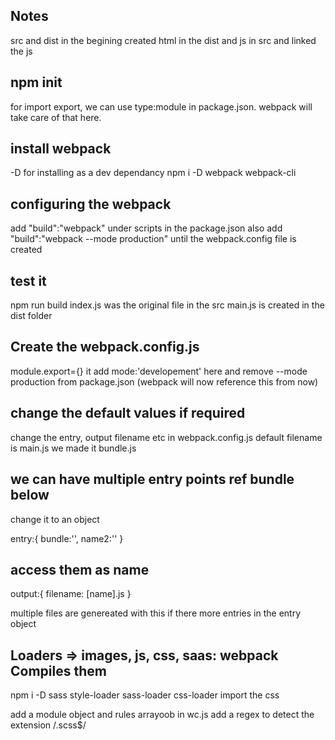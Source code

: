 ## Notes

src and dist in the begining
created html in the dist and js in src and linked the js

## npm init

for import export, we can use type:module in package.json.
webpack will take care of that here.

## install webpack

-D for installing as a dev dependancy
npm i -D webpack webpack-cli

## configuring the webpack

add "build":"webpack" under scripts in the package.json
also add "build":"webpack --mode production" until the webpack.config file is created

## test it

npm run build
index.js was the original file in the src
main.js is created in the dist folder

## Create the webpack.config.js

module.export={} it
add mode:'developement' here and remove --mode production from package.json (webpack will now reference this from now)

## change the default values if required

change the entry, output filename etc in webpack.config.js
default filename is main.js
we made it bundle.js

## we can have multiple entry points ref bundle below

change it to an object

entry:{
bundle:'',
name2:''
}

## access them as name

output:{
filename: [name].js
}

multiple files are genereated with this if there more entries in the entry object

## Loaders => images, js, css, saas: webpack Compiles them
npm i -D sass style-loader sass-loader css-loader
import the css

add a module object and rules arrayoob in wc.js
add a regex to detect the extension /\.scss$/


